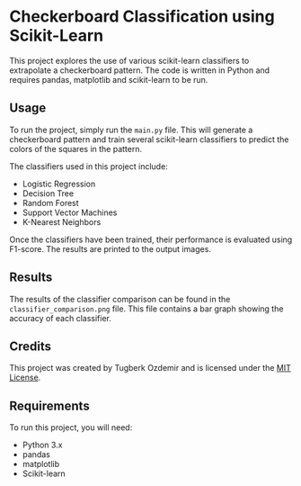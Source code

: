 # Checkerboard Classification using Scikit-Learn

This project explores the use of various scikit-learn classifiers to extrapolate a checkerboard pattern. The code is written in Python and requires pandas, matplotlib and scikit-learn to be run.

## Usage

To run the project, simply run the `main.py` file. This will generate a checkerboard pattern and train several scikit-learn classifiers to predict the colors of the squares in the pattern.

The classifiers used in this project include:

- Logistic Regression
- Decision Tree
- Random Forest
- Support Vector Machines
- K-Nearest Neighbors

Once the classifiers have been trained, their performance is evaluated using F1-score. The results are printed to the output images.

## Results

The results of the classifier comparison can be found in the `classifier_comparison.png` file. This file contains a bar graph showing the accuracy of each classifier.

## Credits

This project was created by Tugberk Ozdemir and is licensed under the [MIT License](https://opensource.org/licenses/MIT). 

## Requirements

To run this project, you will need:

- Python 3.x
- pandas
- matplotlib
- Scikit-learn
